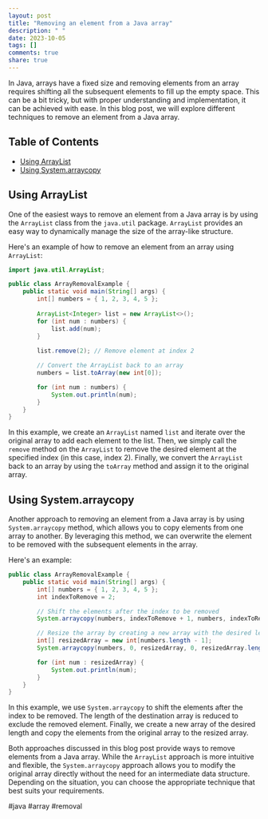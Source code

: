 ```yaml
---
layout: post
title: "Removing an element from a Java array"
description: " "
date: 2023-10-05
tags: []
comments: true
share: true
---
```


In Java, arrays have a fixed size and removing elements from an array requires shifting all the subsequent elements to fill up the empty space. This can be a bit tricky, but with proper understanding and implementation, it can be achieved with ease. In this blog post, we will explore different techniques to remove an element from a Java array.

## Table of Contents
- [Using ArrayList](#Using-ArrayList)
- [Using System.arraycopy](#Using-System-arraycopy)

## Using ArrayList

One of the easiest ways to remove an element from a Java array is by using the `ArrayList` class from the `java.util` package. `ArrayList` provides an easy way to dynamically manage the size of the array-like structure.

Here's an example of how to remove an element from an array using `ArrayList`:

```java
import java.util.ArrayList;

public class ArrayRemovalExample {
    public static void main(String[] args) {
        int[] numbers = { 1, 2, 3, 4, 5 };
        
        ArrayList<Integer> list = new ArrayList<>();
        for (int num : numbers) {
            list.add(num);
        }
        
        list.remove(2); // Remove element at index 2

        // Convert the ArrayList back to an array
        numbers = list.toArray(new int[0]);

        for (int num : numbers) {
            System.out.println(num);
        }
    }
}
```

In this example, we create an `ArrayList` named `list` and iterate over the original array to add each element to the list. Then, we simply call the `remove` method on the `ArrayList` to remove the desired element at the specified index (in this case, index 2). Finally, we convert the `ArrayList` back to an array by using the `toArray` method and assign it to the original array.

## Using System.arraycopy
Another approach to removing an element from a Java array is by using `System.arraycopy` method, which allows you to copy elements from one array to another. By leveraging this method, we can overwrite the element to be removed with the subsequent elements in the array.

Here's an example:

```java
public class ArrayRemovalExample {
    public static void main(String[] args) {
        int[] numbers = { 1, 2, 3, 4, 5 };
        int indexToRemove = 2;

        // Shift the elements after the index to be removed
        System.arraycopy(numbers, indexToRemove + 1, numbers, indexToRemove, numbers.length - indexToRemove - 1);

        // Resize the array by creating a new array with the desired length
        int[] resizedArray = new int[numbers.length - 1];
        System.arraycopy(numbers, 0, resizedArray, 0, resizedArray.length);

        for (int num : resizedArray) {
            System.out.println(num);
        }
    }
}
```

In this example, we use `System.arraycopy` to shift the elements after the index to be removed. The length of the destination array is reduced to exclude the removed element. Finally, we create a new array of the desired length and copy the elements from the original array to the resized array.

Both approaches discussed in this blog post provide ways to remove elements from a Java array. While the `ArrayList` approach is more intuitive and flexible, the `System.arraycopy` approach allows you to modify the original array directly without the need for an intermediate data structure. Depending on the situation, you can choose the appropriate technique that best suits your requirements.

#java #array #removal